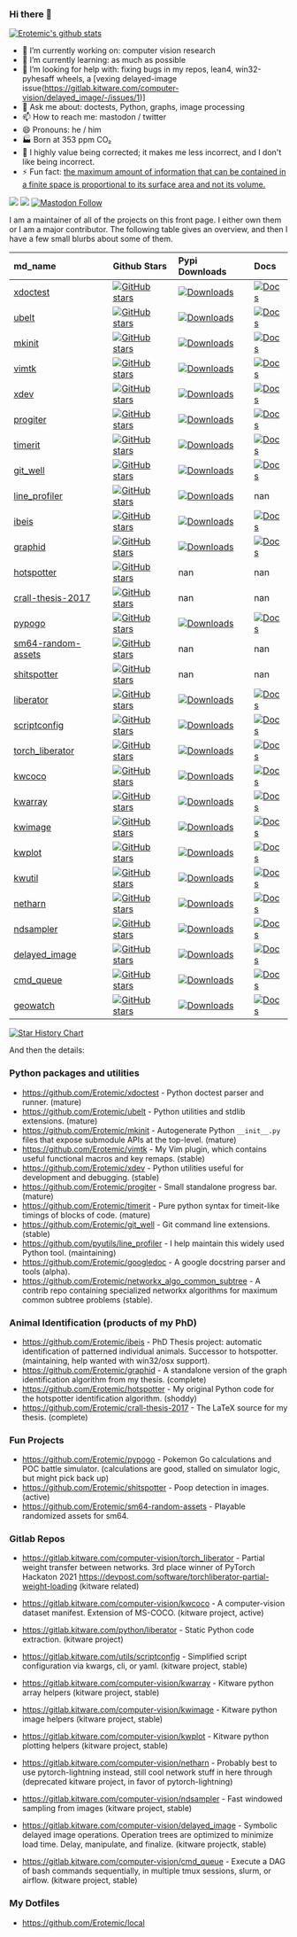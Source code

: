 ### Hi there 👋

[![Erotemic's github stats](https://github-readme-stats.vercel.app/api?username=Erotemic)](https://github.com/Erotemic/github-readme-stats)



- 🔭 I’m currently working on: computer vision research
- 🌱 I’m currently learning: as much as possible
- 🤔 I’m looking for help with: fixing bugs in my repos, lean4, win32-pyhesaff wheels, a [vexing delayed-image issue(https://gitlab.kitware.com/computer-vision/delayed_image/-/issues/1)]
- 💬 Ask me about: doctests, Python, graphs, image processing
- 📫 How to reach me: mastodon / twitter
- 😄 Pronouns: he / him
- 🏭 Born at 353 ppm CO₂
- 🧠 I highly value being corrected; it makes me less incorrect, and I don't like being incorrect.
- ⚡ Fun fact: [the maximum amount of information that can be contained in a finite space is proportional to its surface area and not its volume.](https://en.wikipedia.org/wiki/Holographic_principle#Energy,_matter,_and_information_equivalence)
 
 
[![](https://img.shields.io/github/followers/Erotemic.svg?style=social&label=Follow:Erotemic)](https://github.com/Erotemic)
[![](https://img.shields.io/twitter/follow/erotemic?style=social)](https://twitter.com/Erotemic)
[![Mastodon Follow](https://img.shields.io/mastodon/follow/109538419145927960?domain=https%3A%2F%2Fsigmoid.social&style=social)](https://sigmoid.social/@erotemic)


I am a maintainer of all of the projects on this front page. I either own them or I am a major contributor. The following table gives an overview, and then I have a few small blurbs about some of them.
 
| md_name                                                                       | Github Stars                                                                                                                                                                   | Pypi Downloads                                                                                                     | Docs                                                                                                                                 |
|:------------------------------------------------------------------------------|:-------------------------------------------------------------------------------------------------------------------------------------------------------------------------------|:-------------------------------------------------------------------------------------------------------------------|:-------------------------------------------------------------------------------------------------------------------------------------|
| [xdoctest](https://github.com/Erotemic/xdoctest)                              | [![GitHub stars](https://img.shields.io/github/stars/Erotemic/xdoctest?style=social&label=stars:xdoctest)](https://github.com/Erotemic/xdoctest)                               | [![Downloads](https://img.shields.io/pypi/dm/xdoctest.svg)](https://pypistats.org/packages/xdoctest)               | [![Docs](https://readthedocs.org/projects/xdoctest/badge/?version=latest)](https://xdoctest.readthedocs.io/en/latest/)               |
| [ubelt](https://github.com/Erotemic/ubelt)                                    | [![GitHub stars](https://img.shields.io/github/stars/Erotemic/ubelt?style=social&label=stars:ubelt)](https://github.com/Erotemic/ubelt)                                        | [![Downloads](https://img.shields.io/pypi/dm/ubelt.svg)](https://pypistats.org/packages/ubelt)                     | [![Docs](https://readthedocs.org/projects/ubelt/badge/?version=latest)](https://ubelt.readthedocs.io/en/latest/)                     |
| [mkinit](https://github.com/Erotemic/mkinit)                                  | [![GitHub stars](https://img.shields.io/github/stars/Erotemic/mkinit?style=social&label=stars:mkinit)](https://github.com/Erotemic/mkinit)                                     | [![Downloads](https://img.shields.io/pypi/dm/mkinit.svg)](https://pypistats.org/packages/mkinit)                   | [![Docs](https://readthedocs.org/projects/mkinit/badge/?version=latest)](https://mkinit.readthedocs.io/en/latest/)                   |
| [vimtk](https://github.com/Erotemic/vimtk)                                    | [![GitHub stars](https://img.shields.io/github/stars/Erotemic/vimtk?style=social&label=stars:vimtk)](https://github.com/Erotemic/vimtk)                                        | [![Downloads](https://img.shields.io/pypi/dm/vimtk.svg)](https://pypistats.org/packages/vimtk)                     | [![Docs](https://readthedocs.org/projects/vimtk/badge/?version=latest)](https://vimtk.readthedocs.io/en/latest/)                     |
| [xdev](https://github.com/Erotemic/xdev)                                      | [![GitHub stars](https://img.shields.io/github/stars/Erotemic/xdev?style=social&label=stars:xdev)](https://github.com/Erotemic/xdev)                                           | [![Downloads](https://img.shields.io/pypi/dm/xdev.svg)](https://pypistats.org/packages/xdev)                       | [![Docs](https://readthedocs.org/projects/xdev/badge/?version=latest)](https://xdev.readthedocs.io/en/latest/)                       |
| [progiter](https://github.com/Erotemic/progiter)                              | [![GitHub stars](https://img.shields.io/github/stars/Erotemic/progiter?style=social&label=stars:progiter)](https://github.com/Erotemic/progiter)                               | [![Downloads](https://img.shields.io/pypi/dm/progiter.svg)](https://pypistats.org/packages/progiter)               | [![Docs](https://readthedocs.org/projects/progiter/badge/?version=latest)](https://progiter.readthedocs.io/en/latest/)               |
| [timerit](https://github.com/Erotemic/timerit)                                | [![GitHub stars](https://img.shields.io/github/stars/Erotemic/timerit?style=social&label=stars:timerit)](https://github.com/Erotemic/timerit)                                  | [![Downloads](https://img.shields.io/pypi/dm/timerit.svg)](https://pypistats.org/packages/timerit)                 | [![Docs](https://readthedocs.org/projects/timerit/badge/?version=latest)](https://timerit.readthedocs.io/en/latest/)                 |
| [git_well](https://github.com/Erotemic/git_well)                              | [![GitHub stars](https://img.shields.io/github/stars/Erotemic/git_well?style=social&label=stars:git_well)](https://github.com/Erotemic/git_well)                               | [![Downloads](https://img.shields.io/pypi/dm/git_well.svg)](https://pypistats.org/packages/git_well)               | [![Docs](https://readthedocs.org/projects/git_well/badge/?version=latest)](https://git_well.readthedocs.io/en/latest/)               |
| [line_profiler](https://github.com/pyutils/line_profiler)                     | [![GitHub stars](https://img.shields.io/github/stars/pyutils/line_profiler?style=social&label=stars:line_profiler)](https://github.com/pyutils/line_profiler)                  | [![Downloads](https://img.shields.io/pypi/dm/line_profiler.svg)](https://pypistats.org/packages/line_profiler)     | nan                                                                                                                                  |
| [ibeis](https://github.com/Erotemic/ibeis)                                    | [![GitHub stars](https://img.shields.io/github/stars/Erotemic/ibeis?style=social&label=stars:ibeis)](https://github.com/Erotemic/ibeis)                                        | [![Downloads](https://img.shields.io/pypi/dm/ibeis.svg)](https://pypistats.org/packages/ibeis)                     | [![Docs](https://readthedocs.org/projects/ibeis/badge/?version=latest)](https://ibeis.readthedocs.io/en/latest/)                     |
| [graphid](https://github.com/Erotemic/graphid)                                | [![GitHub stars](https://img.shields.io/github/stars/Erotemic/graphid?style=social&label=stars:graphid)](https://github.com/Erotemic/graphid)                                  | [![Downloads](https://img.shields.io/pypi/dm/graphid.svg)](https://pypistats.org/packages/graphid)                 | [![Docs](https://readthedocs.org/projects/graphid/badge/?version=latest)](https://graphid.readthedocs.io/en/latest/)                 |
| [hotspotter](https://github.com/Erotemic/hotspotter)                          | [![GitHub stars](https://img.shields.io/github/stars/Erotemic/hotspotter?style=social&label=stars:hotspotter)](https://github.com/Erotemic/hotspotter)                         | nan                                                                                                                | nan                                                                                                                                  |
| [crall-thesis-2017](https://github.com/Erotemic/crall-thesis-2017)            | [![GitHub stars](https://img.shields.io/github/stars/Erotemic/crall-thesis-2017?style=social&label=stars:crall-thesis-2017)](https://github.com/Erotemic/crall-thesis-2017)    | nan                                                                                                                | nan                                                                                                                                  |
| [pypogo](https://github.com/Erotemic/pypogo)                                  | [![GitHub stars](https://img.shields.io/github/stars/Erotemic/pypogo?style=social&label=stars:pypogo)](https://github.com/Erotemic/pypogo)                                     | [![Downloads](https://img.shields.io/pypi/dm/pypogo.svg)](https://pypistats.org/packages/pypogo)                   | [![Docs](https://readthedocs.org/projects/pypogo/badge/?version=latest)](https://pypogo.readthedocs.io/en/latest/)                   |
| [sm64-random-assets](https://github.com/Erotemic/sm64-random-assets)          | [![GitHub stars](https://img.shields.io/github/stars/Erotemic/sm64-random-assets?style=social&label=stars:sm64-random-assets)](https://github.com/Erotemic/sm64-random-assets) | nan                                                                                                                | nan                                                                                                                                  |
| [shitspotter](https://github.com/Erotemic/shitspotter)                        | [![GitHub stars](https://img.shields.io/github/stars/Erotemic/shitspotter?style=social&label=stars:shitspotter)](https://github.com/Erotemic/shitspotter)                      | nan                                                                                                                | nan                                                                                                                                  |
| [liberator](https://gitlab.kitware.com/python/liberator)                      | [![GitHub stars](https://img.shields.io/github/stars/Kitware/liberator?style=social&label=stars:liberator)](https://github.com/Kitware/liberator)                              | [![Downloads](https://img.shields.io/pypi/dm/liberator.svg)](https://pypistats.org/packages/liberator)             | [![Docs](https://readthedocs.org/projects/liberator/badge/?version=latest)](https://liberator.readthedocs.io/en/latest/)             |
| [scriptconfig](https://gitlab.kitware.com/utils/scriptconfig)                 | [![GitHub stars](https://img.shields.io/github/stars/Kitware/scriptconfig?style=social&label=stars:scriptconfig)](https://github.com/Kitware/scriptconfig)                     | [![Downloads](https://img.shields.io/pypi/dm/scriptconfig.svg)](https://pypistats.org/packages/scriptconfig)       | [![Docs](https://readthedocs.org/projects/scriptconfig/badge/?version=latest)](https://scriptconfig.readthedocs.io/en/latest/)       |
| [torch_liberator](https://gitlab.kitware.com/computer-vision/torch_liberator) | [![GitHub stars](https://img.shields.io/github/stars/Kitware/torch_liberator?style=social&label=stars:torch_liberator)](https://github.com/Kitware/torch_liberator)            | [![Downloads](https://img.shields.io/pypi/dm/torch_liberator.svg)](https://pypistats.org/packages/torch_liberator) | [![Docs](https://readthedocs.org/projects/torch_liberator/badge/?version=latest)](https://torch_liberator.readthedocs.io/en/latest/) |
| [kwcoco](https://gitlab.kitware.com/computer-vision/kwcoco)                   | [![GitHub stars](https://img.shields.io/github/stars/Kitware/kwcoco?style=social&label=stars:kwcoco)](https://github.com/Kitware/kwcoco)                                       | [![Downloads](https://img.shields.io/pypi/dm/kwcoco.svg)](https://pypistats.org/packages/kwcoco)                   | [![Docs](https://readthedocs.org/projects/kwcoco/badge/?version=latest)](https://kwcoco.readthedocs.io/en/latest/)                   |
| [kwarray](https://gitlab.kitware.com/computer-vision/kwarray)                 | [![GitHub stars](https://img.shields.io/github/stars/Kitware/kwarray?style=social&label=stars:kwarray)](https://github.com/Kitware/kwarray)                                    | [![Downloads](https://img.shields.io/pypi/dm/kwarray.svg)](https://pypistats.org/packages/kwarray)                 | [![Docs](https://readthedocs.org/projects/kwarray/badge/?version=latest)](https://kwarray.readthedocs.io/en/latest/)                 |
| [kwimage](https://gitlab.kitware.com/computer-vision/kwimage)                 | [![GitHub stars](https://img.shields.io/github/stars/Kitware/kwimage?style=social&label=stars:kwimage)](https://github.com/Kitware/kwimage)                                    | [![Downloads](https://img.shields.io/pypi/dm/kwimage.svg)](https://pypistats.org/packages/kwimage)                 | [![Docs](https://readthedocs.org/projects/kwimage/badge/?version=latest)](https://kwimage.readthedocs.io/en/latest/)                 |
| [kwplot](https://gitlab.kitware.com/computer-vision/kwplot)                   | [![GitHub stars](https://img.shields.io/github/stars/Kitware/kwplot?style=social&label=stars:kwplot)](https://github.com/Kitware/kwplot)                                       | [![Downloads](https://img.shields.io/pypi/dm/kwplot.svg)](https://pypistats.org/packages/kwplot)                   | [![Docs](https://readthedocs.org/projects/kwplot/badge/?version=latest)](https://kwplot.readthedocs.io/en/latest/)                   |
| [kwutil](https://gitlab.kitware.com/computer-vision/kwutil)                   | [![GitHub stars](https://img.shields.io/github/stars/Kitware/kwutil?style=social&label=stars:kwutil)](https://github.com/Kitware/kwutil)                                       | [![Downloads](https://img.shields.io/pypi/dm/kwutil.svg)](https://pypistats.org/packages/kwutil)                   | [![Docs](https://readthedocs.org/projects/kwutil/badge/?version=latest)](https://kwutil.readthedocs.io/en/latest/)                   |
| [netharn](https://gitlab.kitware.com/computer-vision/netharn)                 | [![GitHub stars](https://img.shields.io/github/stars/Kitware/netharn?style=social&label=stars:netharn)](https://github.com/Kitware/netharn)                                    | [![Downloads](https://img.shields.io/pypi/dm/netharn.svg)](https://pypistats.org/packages/netharn)                 | [![Docs](https://readthedocs.org/projects/netharn/badge/?version=latest)](https://netharn.readthedocs.io/en/latest/)                 |
| [ndsampler](https://gitlab.kitware.com/computer-vision/ndsampler)             | [![GitHub stars](https://img.shields.io/github/stars/Kitware/ndsampler?style=social&label=stars:ndsampler)](https://github.com/Kitware/ndsampler)                              | [![Downloads](https://img.shields.io/pypi/dm/ndsampler.svg)](https://pypistats.org/packages/ndsampler)             | [![Docs](https://readthedocs.org/projects/ndsampler/badge/?version=latest)](https://ndsampler.readthedocs.io/en/latest/)             |
| [delayed_image](https://gitlab.kitware.com/computer-vision/delayed_image)     | [![GitHub stars](https://img.shields.io/github/stars/Kitware/delayed_image?style=social&label=stars:delayed_image)](https://github.com/Kitware/delayed_image)                  | [![Downloads](https://img.shields.io/pypi/dm/delayed_image.svg)](https://pypistats.org/packages/delayed_image)     | [![Docs](https://readthedocs.org/projects/delayed_image/badge/?version=latest)](https://delayed_image.readthedocs.io/en/latest/)     |
| [cmd_queue](https://gitlab.kitware.com/computer-vision/cmd_queue)             | [![GitHub stars](https://img.shields.io/github/stars/Kitware/cmd_queue?style=social&label=stars:cmd_queue)](https://github.com/Kitware/cmd_queue)                              | [![Downloads](https://img.shields.io/pypi/dm/cmd_queue.svg)](https://pypistats.org/packages/cmd_queue)             | [![Docs](https://readthedocs.org/projects/cmd_queue/badge/?version=latest)](https://cmd_queue.readthedocs.io/en/latest/)             |
| [geowatch](https://gitlab.kitware.com/computer-vision/geowatch)               | [![GitHub stars](https://img.shields.io/github/stars/Kitware/geowatch?style=social&label=stars:geowatch)](https://github.com/Kitware/geowatch)                                 | [![Downloads](https://img.shields.io/pypi/dm/geowatch.svg)](https://pypistats.org/packages/geowatch)               | [![Docs](https://readthedocs.org/projects/geowatch/badge/?version=latest)](https://geowatch.readthedocs.io/en/latest/)               |

[![Star History Chart](https://api.star-history.com/svg?repos=Erotemic/xdoctest,Erotemic/ubelt,Erotemic/mkinit&type=Date)](https://star-history.com/#Erotemic/xdoctest&Erotemic/ubelt&Erotemic/mkinit&Date)

 
 And then the details:
 
### Python packages and utilities

 - https://github.com/Erotemic/xdoctest - Python doctest parser and runner. (mature)
 - https://github.com/Erotemic/ubelt - Python utilities and stdlib extensions. (mature)
 - https://github.com/Erotemic/mkinit - Autogenerate Python `__init__.py` files that expose submodule APIs at the top-level. (mature)
 - https://github.com/Erotemic/vimtk - My Vim plugin, which contains useful functional macros and key remaps. (stable)
 - https://github.com/Erotemic/xdev - Python utilities useful for development and debugging. (stable)
 - https://github.com/Erotemic/progiter - Small standalone progress bar. (mature)
 - https://github.com/Erotemic/timerit - Pure python syntax for timeit-like timings of blocks of code. (mature)
 - https://github.com/Erotemic/git_well - Git command line extensions. (stable)
 - https://github.com/pyutils/line_profiler - I help maintain this widely used Python tool. (maintaining)
 - https://github.com/Erotemic/googledoc - A google docstring parser and tools (alpha).
 - https://github.com/Erotemic/networkx_algo_common_subtree - A contrib repo containing specialized networkx algorithms for maximum common subtree problems (stable).

### Animal Identification (products of my PhD)

 - https://github.com/Erotemic/ibeis - PhD Thesis project: automatic identification of patterned individual animals. Successor to hotspotter. (maintaining, help wanted with win32/osx support).
 - https://github.com/Erotemic/graphid - A standalone version of the graph identification algorithm from my thesis. (complete)
 - https://github.com/Erotemic/hotspotter - My original Python code for the hotspotter identification algorithm. (shoddy)
 - https://github.com/Erotemic/crall-thesis-2017 - The LaTeX source for my thesis. (complete)

### Fun Projects

 - https://github.com/Erotemic/pypogo - Pokemon Go calculations and POC battle simulator. (calculations are good, stalled on simulator logic, but might pick back up)
 - https://github.com/Erotemic/shitspotter - Poop detection in images. (active)
 - https://github.com/Erotemic/sm64-random-assets - Playable randomized assets for sm64.


### Gitlab Repos

- https://gitlab.kitware.com/computer-vision/torch_liberator - Partial weight transfer between networks. 3rd place winner of PyTorch Hackaton 2021 https://devpost.com/software/torchliberator-partial-weight-loading (kitware related)

- https://gitlab.kitware.com/computer-vision/kwcoco - A computer-vision dataset manifest. Extension of MS-COCO. (kitware project, active)


- https://gitlab.kitware.com/python/liberator - Static Python code extraction. (kitware project)
- https://gitlab.kitware.com/utils/scriptconfig - Simplified script configuration via kwargs, cli, or yaml. (kitware project, stable)


- https://gitlab.kitware.com/computer-vision/kwarray - Kitware python array helpers (kitware project, stable)
- https://gitlab.kitware.com/computer-vision/kwimage - Kitware python image helpers (kitware project, stable)
- https://gitlab.kitware.com/computer-vision/kwplot - Kitware python plotting helpers (kitware project, stable)

- https://gitlab.kitware.com/computer-vision/netharn - Probably best to use pytorch-lightning instead, still cool network stuff in here through (deprecated kitware project, in favor of pytorch-lightning)
- https://gitlab.kitware.com/computer-vision/ndsampler - Fast windowed sampling from images (kitware project, stable)
- https://gitlab.kitware.com/computer-vision/delayed_image - Symbolic delayed image operations. Operation trees are optimized to minimize load time. Delay, manipulate, and finalize. (kitware projectk, stable)
- https://gitlab.kitware.com/computer-vision/cmd_queue - Execute a DAG of bash commands sequentially, in multiple tmux sessions, slurm, or airflow. (kitware project, stable)

### My Dotfiles
- https://github.com/Erotemic/local
